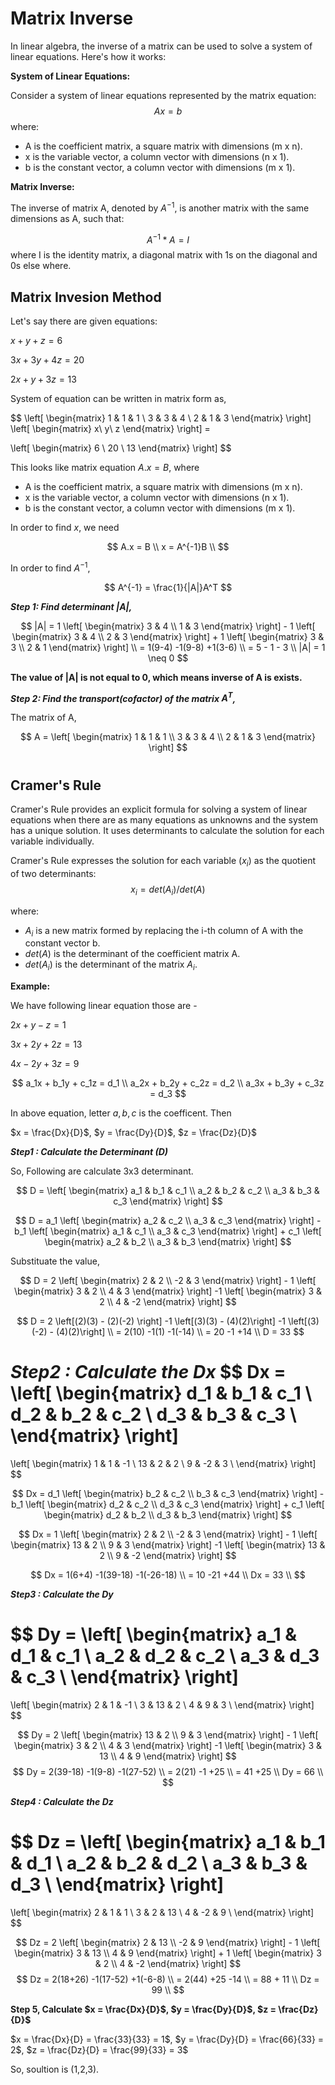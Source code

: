 # Matrix Inverse


In linear algebra, the inverse of a matrix can be used to solve a system of linear equations. Here's how it works:

**System of Linear Equations:**

Consider a system of linear equations represented by the matrix equation:
$$
Ax = b
$$
where:

- A is the coefficient matrix, a square matrix with dimensions (m x n).
- x is the variable vector, a column vector with dimensions (n x 1).
- b is the constant vector, a column vector with dimensions (m x 1).

**Matrix Inverse:**

The inverse of matrix A, denoted by $A^{-1}$, is another matrix with the same dimensions as A, such that:

$$
A^{-1} * A = I
$$
where I is the identity matrix, a diagonal matrix with 1s on the diagonal and 0s else where.


## Matrix Invesion Method

Let's say there are given equations:

$x + y + z = 6$

$3x + 3y + 4z = 20$

$2x + y + 3z = 13$

System of equation can be written in matrix form as,

$$
\left[
\begin{matrix}
1 & 1 &  1 \\
3 & 3 &  4 \\
2 & 1 &  3
\end{matrix}
\right]
\left[
\begin{matrix}
x\\
y\\
z
\end{matrix}
\right] =

\left[
\begin{matrix}
6 \\
20 \\
13
\end{matrix}
\right]
$$

This looks like matrix equation $A.x = B$, where
- A is the coefficient matrix, a square matrix with dimensions (m x n).
- x is the variable vector, a column vector with dimensions (n x 1).
- b is the constant vector, a column vector with dimensions (m x 1). 

In order to find $x$, we need

$$
A.x = B \\
x = A^{-1}B \\
$$

In order to find $A^{-1}$, 

$$ 
A^{-1} = \frac{1}{|A|}A^T
$$

***Step 1: Find determinant $|A|$,***

$$
|A| = 
1 
\left[ 
\begin{matrix} 
3 & 4 \\ 
1 & 3
\end{matrix}
\right] -
1
\left[ 
\begin{matrix} 
3 & 4 \\ 
2 & 3
\end{matrix}
\right] +
1
\left[ 
\begin{matrix} 
3 & 3 \\ 
2 & 1
\end{matrix}
\right] \\
= 1(9-4) -1(9-8) +1(3-6) \\
= 5 - 1 - 3 \\
|A| = 1 \neq 0
$$

**The value of |A| is not equal to 0, which means inverse of A is exists.**

***Step 2: Find the transport(cofactor) of the matrix $A^T$,***

The matrix of A,


$$
A =
\left[
\begin{matrix}
1 & 1 &  1 \\
3 & 3 &  4 \\
2 & 1 &  3
\end{matrix}
\right]
$$



#

## Cramer's Rule

Cramer's Rule provides an explicit formula for solving a system of linear equations when there are as many equations as unknowns and the system has a unique solution. It uses determinants to calculate the solution for each variable individually.

Cramer's Rule expresses the solution for each variable ($x_i$) as the quotient of two determinants:
$$
x_i = det(A_i) / det(A)
$$

where:

- $A_i$ is a new matrix formed by replacing the i-th column of A with the constant vector b.
- $det(A)$ is the determinant of the coefficient matrix A.
- $det(A_i)$ is the determinant of the matrix $A_i$.

**Example:**

We have following linear equation those are -

$2x + y -z = 1$

$3x +2y +2z = 13$

$4x -2y +3z = 9$

$$
a_1x + b_1y + c_1z = d_1 \\
a_2x + b_2y + c_2z = d_2 \\
a_3x + b_3y + c_3z = d_3 
$$

In above equation, letter $a,b,c$ is the coefficent. Then

$x = \frac{Dx}{D}$, $y = \frac{Dy}{D}$, $z = \frac{Dz}{D}$

***Step1 : Calculate the Determinant (D)***

So, Following are calculate 3x3 determinant.

$$
D =
\left[
\begin{matrix}
a_1 & b_1 & c_1 \\
a_2 & b_2 & c_2 \\
a_3 & b_3 & c_3
\end{matrix}
\right]
$$

$$
D =
a_1
\left[
\begin{matrix}
a_2 & c_2 \\
a_3 & c_3
\end{matrix}
\right] -
b_1
\left[
\begin{matrix}
a_1 & c_1 \\
a_3 & c_3
\end{matrix}
\right] +
c_1
\left[
\begin{matrix}
a_2 & b_2 \\
a_3 & b_3
\end{matrix}
\right] 
$$

Substituate the value,

$$
D = 
2
\left[
\begin{matrix}
2 & 2 \\
-2 & 3
\end{matrix}
\right] -
1
\left[
\begin{matrix}
3 & 2 \\
4 & 3
\end{matrix}
\right] 
-1
\left[
\begin{matrix}
3 & 2 \\
4 & -2
\end{matrix}
\right] 
$$

$$
D = 2 \left[(2)(3) - (2)(-2) \right]
-1 \left[(3)(3) - (4)(2)\right]
-1 \left[(3)(-2) - (4)(2)\right] \\
= 2(10) -1(1) -1(-14) \\
= 20 -1 +14 \\
D = 33
$$

***Step2 : Calculate the Dx***
$$
Dx = 
\left[
\begin{matrix}
d_1  & b_1 & c_1 \\
d_2  & b_2 & c_2 \\
d_3  & b_3 & c_3 \\
\end{matrix}
\right]
= 
\left[
\begin{matrix}
1  & 1 & -1 \\
13  & 2 & 2 \\
9  & -2 & 3 \\
\end{matrix}
\right]
$$

$$
Dx =
d_1
\left[
\begin{matrix}
b_2 & c_2 \\
b_3 & c_3
\end{matrix}
\right] -
b_1
\left[
\begin{matrix}
d_2 & c_2 \\
d_3 & c_3
\end{matrix}
\right] +
c_1
\left[
\begin{matrix}
d_2 & b_2 \\
d_3 & b_3
\end{matrix}
\right] 
$$

$$
Dx =
1
\left[
\begin{matrix}
2 & 2 \\
-2 & 3
\end{matrix}
\right] -
1
\left[
\begin{matrix}
13 & 2 \\
9 & 3
\end{matrix}
\right] 
-1
\left[
\begin{matrix}
13 & 2 \\
9 & -2
\end{matrix}
\right] 
$$

$$
Dx = 1(6+4) -1(39-18) -1(-26-18) \\
= 10 -21 +44 \\
Dx = 33 \\
$$

***Step3 : Calculate the Dy***

$$
Dy =
\left[
\begin{matrix}
a_1  & d_1 & c_1 \\
a_2  & d_2 & c_2 \\
a_3  & d_3 & c_3 \\
\end{matrix}
\right]
= 
\left[
\begin{matrix}
2  & 1 & -1 \\
3  & 13 & 2 \\
4  & 9 & 3 \\
\end{matrix}
\right]
$$

$$
Dy =
2
\left[
\begin{matrix}
13 & 2 \\
9 & 3
\end{matrix}
\right] -
1
\left[
\begin{matrix}
3 & 2 \\
4 & 3
\end{matrix}
\right] 
-1
\left[
\begin{matrix}
3 & 13 \\
4 & 9
\end{matrix}
\right] 
$$
$$
Dy = 2(39-18) -1(9-8) -1(27-52) \\
= 2(21) -1 +25 \\
= 41 +25 \\
Dy = 66 \\
$$

***Step4 : Calculate the Dz***


$$
Dz =
\left[
\begin{matrix}
a_1  & b_1 & d_1 \\
a_2  & b_2 & d_2 \\
a_3  & b_3 & d_3 \\
\end{matrix}
\right]
= 
\left[
\begin{matrix}
2  & 1 & 1 \\
3  & 2 & 13 \\
4  & -2 & 9 \\
\end{matrix}
\right]
$$

$$
Dz =
2
\left[
\begin{matrix}
2 & 13 \\
-2 & 9
\end{matrix}
\right] -
1
\left[
\begin{matrix}
3 & 13 \\
4 & 9
\end{matrix}
\right] +
1
\left[
\begin{matrix}
3 & 2 \\
4 & -2
\end{matrix}
\right] 
$$
$$
Dz = 2(18+26) -1(17-52) +1(-6-8) \\
= 2(44) +25 -14 \\
= 88 + 11 \\
Dz = 99 \\
$$

**Step 5, Calculate $x = \frac{Dx}{D}$, $y = \frac{Dy}{D}$, $z = \frac{Dz}{D}$**


$x = \frac{Dx}{D} = \frac{33}{33} = 1$, $y = \frac{Dy}{D} = \frac{66}{33} = 2$, $z = \frac{Dz}{D} = \frac{99}{33} = 3$

So, soultion is (1,2,3).
#
